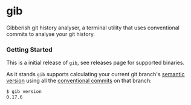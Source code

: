 # gib

Gibberish git history analyser, a terminal utility that uses conventional commits to analyse your git history.

### Getting Started

This is a initial release of `gib`, see releases page for supported binaries.

As it stands `gib` supports calculating your current git branch's [semantic version](https://semver.org/)
using all the [conventional commits](https://www.conventionalcommits.org/en/) on that branch:

```bash
$ gib version
0.17.6
```